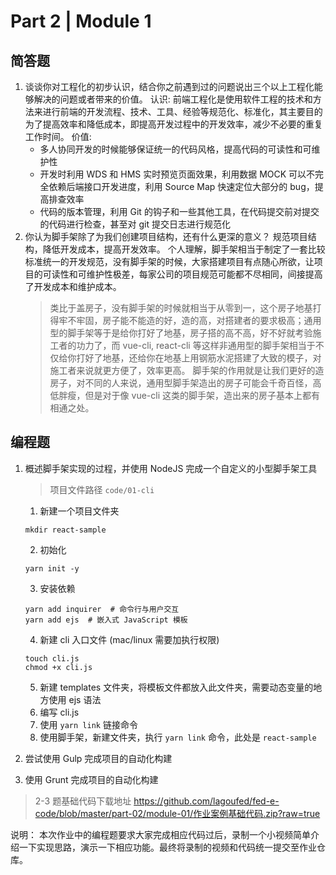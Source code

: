 # Part 2 | Module 1

## 简答题

1. 谈谈你对工程化的初步认识，结合你之前遇到过的问题说出三个以上工程化能够解决的问题或者带来的价值。
   认识:
   前端工程化是使用软件工程的技术和方法来进行前端的开发流程、技术、工具、经验等规范化、标准化，其主要目的为了提高效率和降低成本，即提高开发过程中的开发效率，减少不必要的重复工作时间。
   价值:
   - 多人协同开发的时候能够保证统一的代码风格，提高代码的可读性和可维护性
   - 开发时利用 WDS 和 HMS 实时预览页面效果，利用数据 MOCK 可以不完全依赖后端接口开发进度，利用 Source Map 快速定位大部分的 bug，提高排查效率
   - 代码的版本管理，利用 Git 的钩子和一些其他工具，在代码提交前对提交的代码进行检查，甚至对 git 提交日志进行规范化
2. 你认为脚手架除了为我们创建项目结构，还有什么更深的意义？
   规范项目结构，降低开发成本，提高开发效率。
   个人理解，脚手架相当于制定了一套比较标准统一的开发规范，没有脚手架的时候，大家搭建项目有点随心所欲，让项目的可读性和可维护性极差，每家公司的项目规范可能都不尽相同，间接提高了开发成本和维护成本。
   > 类比于盖房子，没有脚手架的时候就相当于从零到一，这个房子地基打得牢不牢固，房子能不能造的好，造的高，对搭建者的要求极高；通用型的脚手架等于是给你打好了地基，房子搭的高不高，好不好就考验施工者的功力了，而 vue-cli, react-cli 等这样非通用型的脚手架相当于不仅给你打好了地基，还给你在地基上用钢筋水泥搭建了大致的模子，对施工者来说就更方便了，效率更高。
   > 脚手架的作用就是让我们更好的造房子，对不同的人来说，通用型脚手架造出的房子可能会千奇百怪，高低胖瘦，但是对于像 vue-cli 这类的脚手架，造出来的房子基本上都有相通之处。

## 编程题

1. 概述脚手架实现的过程，并使用 NodeJS 完成一个自定义的小型脚手架工具
   > 项目文件路径 `code/01-cli`
   1. 新建一个项目文件夹
   ```shell
   mkdir react-sample
   ```
   2. 初始化
   ```shell
   yarn init -y
   ```
   3. 安装依赖
   ```shell
   yarn add inquirer  # 命令行与用户交互
   yarn add ejs  # 嵌入式 JavaScript 模板
   ```
   4. 新建 cli 入口文件 (mac/linux 需要加执行权限)
   ```shell
   touch cli.js
   chmod +x cli.js
   ```
   5. 新建 templates 文件夹，将模板文件都放入此文件夹，需要动态变量的地方使用 ejs 语法
   6. 编写 cli.js
   7. 使用 `yarn link` 链接命令
   8. 使用脚手架，新建文件夹，执行 `yarn link` 命令，此处是 `react-sample`
2. 尝试使用 Gulp 完成项目的自动化构建

3. 使用 Grunt 完成项目的自动化构建

> 2-3 题基础代码下载地址
> https://github.com/lagoufed/fed-e-code/blob/master/part-02/module-01/作业案例基础代码.zip?raw=true

说明：
本次作业中的编程题要求大家完成相应代码过后，录制一个小视频简单介绍一下实现思路，演示一下相应功能。最终将录制的视频和代码统一提交至作业仓库。
